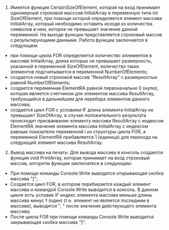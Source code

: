 1. Имеется функция CertainSizeOfElement, которая на вход принимает одномерный строковой масссив InitialArray и переменную типа int SizeOfElement, при помощи которой определяется элемент массива InitialArray, который необходимо оставить исходя из количества символов в нем, которое не превышает значение данной переменной. На выходе функции представляется строковый массив с результирующими данными. Работа функции заключается в следующем:
* при помощи цикла FOR определяется количество эллементов в массиве InitialArray, длина которых не превышает размерность, указанной в переменной SizeOfElement, количество таких элементов подсчитывается в переменной NumberOfElements;
* создается новый строковой массив "ResultArray" с размерностью равной NumberOfElements;
* создается переменная ElementRA равной первоначально 0 (нулю), которая является счетчиком для элементов массива ResultArray, требующийся в дальнейшем для перебора элементов данного массива;
* создается цикл FOR с условием IF длина элемента InitialArray не превышает SizeOfArray, в случае положительного результата происходит присваивание элементу массива ResultArray с индексом ElementRA значения элемента массива InitialArray с индексом равным показателю переменной i из структуры цикла FOR, а переменной ElementRA прибавляется 1 (единица) для перехода на следующий элемент массива ResultArray.
2. Вывод массива на печать:
Для вывода массива в консоль создается функция void PrintArray, которая принимает на вход строковый массив, алгоритм функции заключатеся в следующем:
* При помощи команды Console.Write выводится открывающая скобка массива "[";
* Создается цикл FOR, в котором перебирается каждый элемент массива и командой Console.Write выводится в консоль. В данном цикле есть условие IF индекс элемента массива меньше длины массива минус 1 (один) (т.е. элемент не является последним в массиве), выводится ", " после значения действующего элемента массива;
* После цикла FOR при помощи команды Console.Write выводится закрывающая скобка массива "]".
